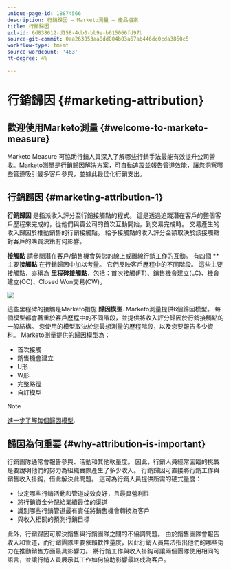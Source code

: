 ```yaml
---
unique-page-id: 18874566
description: 行銷歸因 — Marketo測量 — 產品檔案
title: 行銷歸因
exl-id: 6d838612-d158-4db0-bb9e-b615066fd97b
source-git-commit: 0aa263053aa8dd804b03a67ab446dc0cda3850c5
workflow-type: tm+mt
source-wordcount: '463'
ht-degree: 4%

---
```


# 行銷歸因 {#marketing-attribution}

## 歡迎使用Marketo測量 {#welcome-to-marketo-measure}

Marketo Measure 可協助行銷人員深入了解哪些行銷手法最能有效提升公司營收。Marketo測量是行銷歸因解決方案，可自動追蹤並報告管道效能，讓您洞察哪些管道吸引最多客戶參與，並據此最佳化行銷支出。

## 行銷歸因 {#marketing-attribution-1}

**行銷歸因** 是指派收入評分至行銷接觸點的程式。 這是透過追蹤潛在客戶的整個客戶歷程來完成的，從他們與貴公司的首次互動開始，到交易完成時。 交易產生的收入歸因於推動銷售的行銷接觸點。 給予接觸點的收入評分金額取決於該接觸點對客戶的購買決策有何影響。

**接觸點** 請參閱潛在客戶/銷售機會與您的線上或離線行銷工作的互動。 有四個 **主要&#x200B;**接觸點** 在行銷歸因中加以考量。 它們反映客戶歷程中的不同階段。 這些主要接觸點，亦稱為 **里程碑接觸點**，包括：首次接觸(FT)、銷售機會建立(LC)、機會建立(OC)、Closed Won交易(CW)。

![](assets/1.png)

這些里程碑的接觸是Marketo措施 **歸因模型**. Marketo測量提供6個歸因模型。 每個模型都會著重於客戶歷程中的不同階段，並提供將收入評分歸因於行銷接觸點的一般結構。 您使用的模型取決於您最想測量的歷程階段，以及您要報告多少資料。 Marketo測量提供的歸因模型為：

* 首次接觸
* 銷售機會建立
* U形
* W形
* 完整路徑
* 自訂模型

>[!NOTE]
>
>[進一步了解每個歸因模型](/help/introduction-to-marketo-measure/overview-resources/marketo-measure-attribution-models.md).

## 歸因為何重要 {#why-attribution-is-important}

行銷團隊通常會報告參與、活動和其他軟量度。 因此，行銷人員經常面臨的挑戰是要說明他們的努力為組織實際產生了多少收入。 行銷歸因可直接將行銷工作與銷售收入掛鈎，借此解決此問題。 這可為行銷人員提供所需的硬式量度：

* 決定哪些行銷活動和管道成效良好，且最具營利性
* 將行銷資金分配給業績最佳的渠道
* 識別哪些行銷管道最有責任將銷售機會轉換為客戶
* 與收入相關的預測行銷目標

此外，行銷歸因可解決銷售與行銷團隊之間的不協調問題。 由於銷售團隊會報告收入和管道，而行銷團隊主要依賴軟性量度，因此行銷人員無法指出他們的哪些努力在推動銷售方面最具影響力。 將行銷工作與收入掛鈎可讓兩個團隊使用相同的語言，並讓行銷人員展示其工作如何協助影響最終成為客戶。
